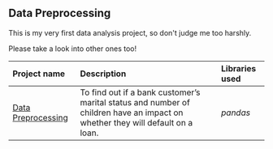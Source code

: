 ## Data Preprocessing



This is my very first data analysis project, so don't judge me too harshly. 

Please take a look into other ones too! 



| Project name | Description | Libraries used | 
| :---------------------- | :---------------------- | :---------------------- |
| [Data Preprocessing](https://github.com/vadim-fridman/portfolio-yandex-practicum/tree/master/01_Data_Preprocessing__Bank_Loans_Overdue_Rate) | To find out if a bank customer’s marital status and number of children have an impact on whether they will default on a loan. | *pandas*|
